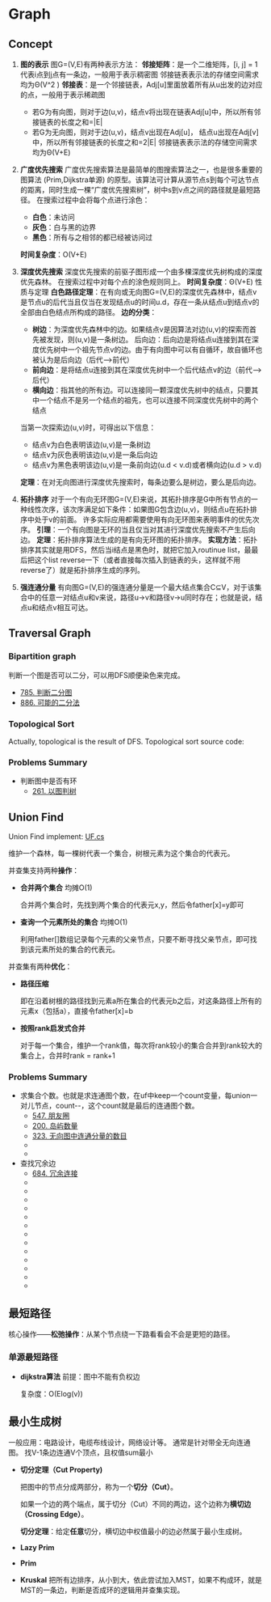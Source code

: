 # Graph
## Concept
1. **图的表示**
图G=(V,E)有两种表示方法：
**邻接矩阵**：是一个二维矩阵，[i, j] = 1 代表i点到j点有一条边，一般用于表示稠密图
邻接链表表示法的存储空间需求均为Θ(V^2 )
**邻接表**：是一个邻接链表，Adj[u]里面放着所有从u出发的边对应的点，一般用于表示稀疏图
    * 若G为有向图，则对于边(u,v)，结点v将出现在链表Adj[u]中，所以所有邻接链表的长度之和=|E|
    * 若G为无向图，则对于边(u,v)，结点v出现在Adj[u]， 结点u出现在Adj[v]中，所以所有邻接链表的长度之和=2|E|
邻接链表表示法的存储空间需求均为Θ(V+E)

2. **广度优先搜索**
广度优先搜索算法是最简单的图搜索算法之一，也是很多重要的图算法 (Prim,Dijkstra单源) 的原型。该算法可计算从源节点s到每个可达节点的距离，同时生成一棵“广度优先搜索树”，树中s到v点之间的路径就是最短路径。
在搜索过程中会将每个点进行涂色：
    * **白色**：未访问
    * **灰色**：白与黑的边界
    * **黑色**：所有与之相邻的都已经被访问过

    **时间复杂度**：Ο(V+E)

3. **深度优先搜索**
深度优先搜索的前驱子图形成一个由多棵深度优先树构成的深度优先森林。
在搜索过程中对每个点的涂色规则同上。
**时间复杂度**：Θ(V+E)
性质与定理
**白色路径定理**：在有向或无向图G=(V,E)的深度优先森林中，结点v是节点u的后代当且仅当在发现结点u的时间u.d，存在一条从结点u到结点v的全部由白色结点所构成的路径。
 **边的分类**：
    - **树边**：为深度优先森林中的边。如果结点v是因算法对边(u,v)的探索而首先被发现，则(u,v)是一条树边。
    后向边：后向边是将结点u连接到其在深度优先树中一个祖先节点v的边。由于有向图中可以有自循环，故自循环也被认为是后向边（后代-->前代）
    - **前向边**：是将结点u连接到其在深度优先树中一个后代结点v的边（前代-->后代）
    - **横向边**：指其他的所有边。可以连接同一颗深度优先树中的结点，只要其中一个结点不是另一个结点的祖先，也可以连接不同深度优先树中的两个结点

    当第一次探索边(u,v)时，可得出以下信息：
    * 结点v为白色表明该边(u,v)是一条树边
    * 结点v为灰色表明该边(u,v)是一条后向边
    * 结点v为黑色表明该边(u,v)是一条前向边(u.d < v.d)或者横向边(u.d > v.d)

    **定理**：在对无向图进行深度优先搜索时，每条边要么是树边，要么是后向边。

4. **拓扑排序**
对于一个有向无环图G=(V,E)来说，其拓扑排序是G中所有节点的一种线性次序，该次序满足如下条件：如果图G包含边(u,v)，则结点u在拓扑排序中处于v的前面。
许多实际应用都需要使用有向无环图来表明事件的优先次序。
**引理**：一个有向图是无环的当且仅当对其进行深度优先搜索不产生后向边。
**定理**：拓扑排序算法生成的是有向无环图的拓扑排序。
**实现方法**：拓扑排序其实就是用DFS，然后当i结点是黑色时，就把它加入routinue list，最最后把这个list reverse一下（或者直接每次插入到链表的头，这样就不用reverse了）就是拓扑排序生成的序列。

5. **强连通分量**
有向图G=(V,E)的强连通分量是一个最大结点集合C⊆V，对于该集合中的任意一对结点u和v来说，路径u→v和路径v→u同时存在；也就是说，结点u和结点v相互可达。

## Traversal Graph
### Bipartition graph
 判断一个图是否可以二分，可以用DFS顺便染色来完成。
 * [785. 判断二分图](https://leetcode-cn.com/problems/is-graph-bipartite/)
 * [886. 可能的二分法](https://leetcode-cn.com/problems/possible-bipartition/)

### Topological Sort
Actually, topological is the result of DFS.
Topological sort source code:
### Problems Summary
* 判断图中是否有环
    * [261. 以图判树](https://leetcode-cn.com/problems/graph-valid-tree/)

## Union Find
Union Find implement: [UF.cs](https://github.com/Sophie1797/AlgorithmLearningNote/blob/master/src/AlgorithmNote/AlgorithmNote/Graph/UF.cs)

维护一个森林，每一棵树代表一个集合，树根元素为这个集合的代表元。

并查集支持两种**操作**：

* **合并两个集合** 均摊O(1)

   合并两个集合时，先找到两个集合的代表元x,y，然后令father[x]=y即可
   
* **查询一个元素所处的集合** 均摊O(1)

   利用father[]数组记录每个元素的父亲节点，只要不断寻找父亲节点，即可找到该元素所处的集合的代表元。

并查集有两种**优化**：

* **路径压缩**

   即在沿着树根的路径找到元素a所在集合的代表元b之后，对这条路径上所有的元素x（包括a），直接令father[x]=b
   
* **按照rank启发式合并**

   对于每一个集合，维护一个rank值，每次将rank较小的集合合并到rank较大的集合上，合并时rank = rank+1

### Problems Summary
* 求集合个数。也就是求连通图个数，在uf中keep一个count变量，每union一对儿节点，count--，这个count就是最后的连通图个数。
   * [547. 朋友圈](https://leetcode-cn.com/problems/friend-circles/)
   * [200. 岛屿数量](https://leetcode-cn.com/problems/number-of-islands/)
   * [323. 无向图中连通分量的数目](https://leetcode-cn.com/problems/number-of-connected-components-in-an-undirected-graph/)
   * []()
   * []()
* 查找冗余边
   * [684. 冗余连接](https://leetcode-cn.com/problems/redundant-connection/submissions/)
   * []()
   * []()
   * []()
   * []()
   * []()
   * []()
   * []()
   * []()
   * []()
   * []()
   * []()
   * []()
   * []()


## 最短路径
核心操作——**松弛操作**：从某个节点绕一下路看看会不会是更短的路径。

### 单源最短路径
* **dijkstra算法**
   前提：图中不能有负权边

   复杂度：O(Elog(v))

## 最小生成树
一般应用：电路设计，电缆布线设计，网络设计等。
通常是针对带全无向连通图。
找V-1条边连通V个顶点，且权值sum最小

* **切分定理（Cut Property)**

   把图中的节点分成两部分，称为一个**切分（Cut）**。

   如果一个边的两个端点，属于切分（Cut）不同的两边，这个边称为**横切边（Crossing Edge）**。

   **切分定理**：给定**任意**切分，横切边中权值最小的边必然属于最小生成树。

* **Lazy Prim**

* **Prim**

* **Kruskal**
   把所有边排序，从小到大，依此尝试加入MST，如果不构成环，就是MST的一条边，判断是否成环的逻辑用并查集实现。
